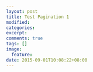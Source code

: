 ```yaml
---
layout: post
title: Test Pagination 1
modified:
categories: 
excerpt:
comments: true
tags: []
image:
  feature:
date: 2015-09-01T10:08:22+08:00
---
```





